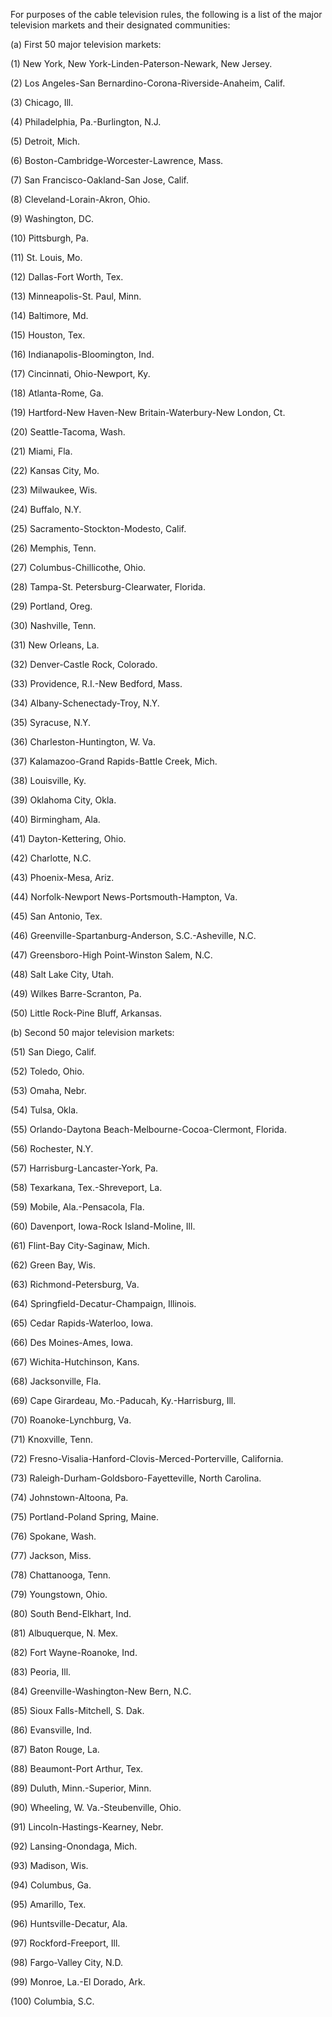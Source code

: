 For purposes of the cable television rules, the following is a list of the major television markets and their designated communities:

(a) First 50 major television markets:

(1) New York, New York-Linden-Paterson-Newark, New Jersey.

(2) Los Angeles-San Bernardino-Corona-Riverside-Anaheim, Calif.

(3) Chicago, Ill.

(4) Philadelphia, Pa.-Burlington, N.J.

(5) Detroit, Mich.

(6) Boston-Cambridge-Worcester-Lawrence, Mass.

(7) San Francisco-Oakland-San Jose, Calif.

(8) Cleveland-Lorain-Akron, Ohio.

(9) Washington, DC.

(10) Pittsburgh, Pa.

(11) St. Louis, Mo.

(12) Dallas-Fort Worth, Tex.

(13) Minneapolis-St. Paul, Minn.

(14) Baltimore, Md.

(15) Houston, Tex.

(16) Indianapolis-Bloomington, Ind.

(17) Cincinnati, Ohio-Newport, Ky.

(18) Atlanta-Rome, Ga.

(19) Hartford-New Haven-New Britain-Waterbury-New London, Ct.

(20) Seattle-Tacoma, Wash.

(21) Miami, Fla.

(22) Kansas City, Mo.

(23) Milwaukee, Wis.

(24) Buffalo, N.Y.

(25) Sacramento-Stockton-Modesto, Calif.

(26) Memphis, Tenn.

(27) Columbus-Chillicothe, Ohio.

(28) Tampa-St. Petersburg-Clearwater, Florida.

(29) Portland, Oreg.

(30) Nashville, Tenn.

(31) New Orleans, La.

(32) Denver-Castle Rock, Colorado.

(33) Providence, R.I.-New Bedford, Mass.

(34) Albany-Schenectady-Troy, N.Y.

(35) Syracuse, N.Y.

(36) Charleston-Huntington, W. Va.

(37) Kalamazoo-Grand Rapids-Battle Creek, Mich.

(38) Louisville, Ky.

(39) Oklahoma City, Okla.

(40) Birmingham, Ala.

(41) Dayton-Kettering, Ohio.

(42) Charlotte, N.C.

(43) Phoenix-Mesa, Ariz.

(44) Norfolk-Newport News-Portsmouth-Hampton, Va.

(45) San Antonio, Tex.

(46) Greenville-Spartanburg-Anderson, S.C.-Asheville, N.C.

(47) Greensboro-High Point-Winston Salem, N.C.

(48) Salt Lake City, Utah.

(49) Wilkes Barre-Scranton, Pa.

(50) Little Rock-Pine Bluff, Arkansas.
                                    

(b) Second 50 major television markets:

(51) San Diego, Calif.

(52) Toledo, Ohio.

(53) Omaha, Nebr.

(54) Tulsa, Okla.

(55) Orlando-Daytona Beach-Melbourne-Cocoa-Clermont, Florida.

(56) Rochester, N.Y.

(57) Harrisburg-Lancaster-York, Pa.

(58) Texarkana, Tex.-Shreveport, La.

(59) Mobile, Ala.-Pensacola, Fla.

(60) Davenport, Iowa-Rock Island-Moline, Ill.

(61) Flint-Bay City-Saginaw, Mich.

(62) Green Bay, Wis.

(63) Richmond-Petersburg, Va.

(64) Springfield-Decatur-Champaign, Illinois.

(65) Cedar Rapids-Waterloo, Iowa.

(66) Des Moines-Ames, Iowa.

(67) Wichita-Hutchinson, Kans.

(68) Jacksonville, Fla.

(69) Cape Girardeau, Mo.-Paducah, Ky.-Harrisburg, Ill.

(70) Roanoke-Lynchburg, Va.

(71) Knoxville, Tenn.

(72) Fresno-Visalia-Hanford-Clovis-Merced-Porterville, California.

(73) Raleigh-Durham-Goldsboro-Fayetteville, North Carolina.

(74) Johnstown-Altoona, Pa.

(75) Portland-Poland Spring, Maine.

(76) Spokane, Wash.

(77) Jackson, Miss.

(78) Chattanooga, Tenn.

(79) Youngstown, Ohio.

(80) South Bend-Elkhart, Ind.

(81) Albuquerque, N. Mex.

(82) Fort Wayne-Roanoke, Ind.

(83) Peoria, Ill.

(84) Greenville-Washington-New Bern, N.C.

(85) Sioux Falls-Mitchell, S. Dak.

(86) Evansville, Ind.

(87) Baton Rouge, La.

(88) Beaumont-Port Arthur, Tex.

(89) Duluth, Minn.-Superior, Minn.

(90) Wheeling, W. Va.-Steubenville, Ohio.

(91) Lincoln-Hastings-Kearney, Nebr.

(92) Lansing-Onondaga, Mich.

(93) Madison, Wis.

(94) Columbus, Ga.

(95) Amarillo, Tex.

(96) Huntsville-Decatur, Ala.

(97) Rockford-Freeport, Ill.

(98) Fargo-Valley City, N.D.

(99) Monroe, La.-El Dorado, Ark.

(100) Columbia, S.C.
                                    

